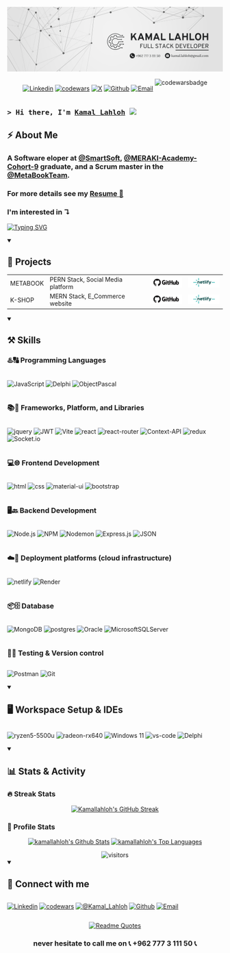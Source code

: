 ![Hi there, I'm Kamal Lahloh 👋](./asset/Kamal-banner.png)

<!-- [![MasterHead](./asset/Kamal-banner.png)](https://github.com/kamallahloh) -->

<div style="display: flex; gap:0.25rem; justify-content:center" align="center">

<!-- [<img alt="portfolio" src="https://img.shields.io/badge/Portfolio-5340ff?style=for-the-badge&logo=Google-chrome&logoColor=white" target="_blank" rel="noopener"/>][portfolio]
[<img alt="resume" src="https://img.shields.io/badge/Resume-4285F4?style=for-the-badge&logo=read-the-docs&logoColor=white" target="_blank" rel="noopener"/>][resume] -->
<!-- [<img alt="dev.to" src="https://img.shields.io/badge/Dev.to-0A0A0A?logo=DevdotTo&logoColor=white" target="_blank" rel="noopener"/>][dev.to] -->

[<img alt="Linkedin" src="https://img.shields.io/badge/LinkedIn-0077B5?logo=linkedin&logoColor=white" target="_blank" rel="noopener"/>][linkedin]
[<img alt="codewars" src="https://img.shields.io/badge/Codewars-1d1e1a?logo=codewars&logoColor=B1361E" target="_blank" rel="noopener"/>][codewars]
[<img alt="X" src="https://img.shields.io/badge/@Kamal__Lahloh-%23000000.svg?logo=X&logoColor=white" target="_blank" rel="noopener"/>][X]
[<img alt="Github" src="https://img.shields.io/badge/GitHub-161B22?logo=github&logoColor=white" target="_blank" rel="noopener"/>][github]
[<img alt="Email" src="https://img.shields.io/badge/Gmail-D14836?logo=gmail&logoColor=white" target="_blank" rel="noopener"/>][email]

<img alt="codewarsbadge" src="https://www.codewars.com/users/kamallahloh/badges/large" target="_blank" rel="noopener"/>

</div>

### <samp>&gt; Hi there, I'm <a href="https://github.com/kamallahloh" target="_blank">Kamal Lahloh</a> <img src="https://media.giphy.com/media/hvRJCLFzcasrR4ia7z/giphy.gif" width="25"> </samp>

## ⚡ About Me

<h3>
A Software eloper at <a href="https://smartsoft-sys.com/new/">@SmartSoft</a>, <a href="https://www.meraki-academy.org/">@MERAKI-Academy-Cohort-9</a> graduate, and a Scrum master in the <a href="https://github.com/MetaBookTeam/MERAKI_Academy_Project_5" >@MetaBookTeam</a>.
<br/>
</h3>
<h3>
For more details see my <a href="https://www.dropbox.com/scl/fo/jk0glisxeldv9uiuvxx11/AHUOF97ADWwv1ONtlMjKEi0?e=2&preview=Full_Stack_Dev_Kamal_Lahloh_Resume.pdf&rlkey=o2hpw5n3g8n9fahyln9kjcduk&st=un7c76dm&dl=0">Resume 📄</a>
</h3>


<h3>I'm interested in ↴ </h3> 

[![Typing SVG](https://readme-typing-svg.herokuapp.com?font=Fira+Code&weight=600&size=18&pause=1000&color=FF7E38&duration=2000&width=350&height=30&lines=Japanese+language+and+culture;ㅤㅤㅤㅤㅤㅤㅤAnime;ㅤㅤㅤMechanical+Puzzles;ㅤㅤㅤㅤㅤㅤㅤDrones;ㅤㅤㅤㅤㅤㅤㅤDota+2)](https://git.io/typing-svg)

<details open >
<summary><h2>🎯 Projects</h2></summary>

<div>
  <table>
    <tr>
    <td>METABOOK</td><td>PERN Stack, Social Media platform</td>
      <td><a href = "https://github.com/MetaBookTeam/MetaBook_PERN.stack_Social.Media.Platform">
        <img 
          src = "./asset/GitHub_Logo_lg.jpg" 
          alt = "GitHub Repo." 
          width = 80 
        />
      </a></td>
      <td><a href = "https://c09-metabook.netlify.app">
        <img 
          src = "./asset/netlify-logo-lg.jpg" 
          alt = "Netlify Deploy" 
          width = 80 
        />
      </a></td>
    </tr>
    <tr>
    <td>K-SHOP</td><td>MERN Stack, E_Commerce website</td>
      <td><a href = "https://github.com/kamallahloh/K-Shop_Full-Stack_E-commerce-website">
        <img 
          src = "./asset/GitHub_Logo_lg.jpg" 
          alt = "GitHub Repo." 
          width = 80 
        />
      </a></td>
      <td><a href = "https://k-shop-mern.netlify.app">
        <img 
          src = "./asset/netlify-logo-lg.jpg" 
          alt = "Netlify Deploy" 
          width = 80
        />
      </a></td>
    </tr>
  </table>
</div>
</details>

<details open >
<summary><h2>⚒️ Skills</h2></summary>

### ♨️🔠 Programming Languages

<div style="display: flex; gap: 0.25rem">

![JavaScript](https://img.shields.io/badge/JavaScript-323330?style=for-the-badge&logo=javascript&logoColor=F7DF1E)
![Delphi](https://img.shields.io/badge/Delphi-CC342D?style=for-the-badge&logo=delphi&logoColor=white)
![ObjectPascal](https://img.shields.io/badge/Object_Pascal-EF8E1D?style=for-the-badge&logo=pascal&logoColor=white)

</div>

### 📚🧩 Frameworks, Platform, and Libraries

<div style="display: flex; gap: 0.25rem">

![jquery](https://img.shields.io/badge/jQuery-0769AD?style=for-the-badge&logo=jquery&logoColor=white)
![JWT](https://img.shields.io/badge/JWT-black?style=for-the-badge&logo=JSON%20web%20tokens)
![Vite](https://img.shields.io/badge/vite-%23646CFF.svg?style=for-the-badge&logo=vite&logoColor=white)
![react](https://img.shields.io/badge/React-20232A?style=for-the-badge&logo=react&logoColor=61DAFB)
![react-router](https://img.shields.io/badge/React_Router-CA4245?style=for-the-badge&logo=react-router&logoColor=white)
![Context-API](https://img.shields.io/badge/Context--Api-000000?style=for-the-badge&logo=react)
![redux](https://img.shields.io/badge/Redux-593D88?style=for-the-badge&logo=redux&logoColor=white)
![Socket.io](https://img.shields.io/badge/Socket.io-black?style=for-the-badge&logo=socket.io&badgeColor=010101)

</div>

### 💻🌐 Frontend Development

<div style="display: flex; gap: 0.25rem">

![html](https://img.shields.io/badge/HTML5-E34F26?style=for-the-badge&logo=html5&logoColor=white)
![css](https://img.shields.io/badge/CSS3-1572B6?style=for-the-badge&logo=css3&logoColor=white)
![material-ui](https://img.shields.io/badge/Material_UI-0081CB?style=for-the-badge&logo=mui&logoColor=white)
![bootstrap](https://img.shields.io/badge/Bootstrap-563D7C?style=for-the-badge&logo=bootstrap&logoColor=white)

</div>

### 🖥🔙 Backend Development

<div style="display: flex; gap: 0.25rem">

![Node.js](https://img.shields.io/badge/Node.js-339933?style=for-the-badge&logo=nodedotjs&logoColor=white)
![NPM](https://img.shields.io/badge/NPM-%23CB3837.svg?style=for-the-badge&logo=npm&logoColor=white)
![Nodemon](https://img.shields.io/badge/NODEMON-%23323330.svg?style=for-the-badge&logo=nodemon&logoColor=%BBDEAD)
![Express.js](https://img.shields.io/badge/Express.js-000000?style=for-the-badge&logo=express&logoColor=white)
![JSON](https://img.shields.io/badge/JSON-A9BA9D?style=for-the-badge&logo=json&logoColor=white)

</div>

<!-- ### Backend as a Service (BaaS) -->

### ☁️🚀 Deployment platforms (cloud infrastructure)

<div style="display: flex; gap: 0.25rem">

![netlify](https://img.shields.io/badge/Netlify-00C7B7?style=for-the-badge&logo=netlify&logoColor=white)
![Render](https://img.shields.io/badge/render-white?style=for-the-badge&logo=render&logoColor=45DFB4)

</div>

<!-- ### 🖇️ Cross Platform

<div style="display: flex; gap: 0.25rem">

![image](https://img.shields.io/badge/React_Native-20232A?style=for-the-badge&logo=react&logoColor=61DAFB)

</div> -->

### 📦🗄️ Database

<div style="display: flex; gap: 0.25rem">

![MongoDB](https://img.shields.io/badge/MongoDB-4EA94B?style=for-the-badge&logo=mongodb&logoColor=white)
![postgres](https://img.shields.io/badge/postgres-%23316192.svg?style=for-the-badge&logo=postgresql&logoColor=white)
![Oracle](https://img.shields.io/badge/Oracle-F80000?style=for-the-badge&logo=oracle&logoColor=white)
![MicrosoftSQLServer](https://img.shields.io/badge/Microsoft%20SQL%20Server-CC2927?style=for-the-badge&logo=microsoft%20sql%20server&logoColor=white)
</div>

### 🧪🔎 Testing & Version control

<div style="display: flex; gap: 0.25rem">

<!-- ![jest](https://img.shields.io/badge/Jest-C21325?style=for-the-badge&logo=jest&logoColor=white) -->

![Postman](https://img.shields.io/badge/Postman-FF6C37?style=for-the-badge&logo=postman&logoColor=white)
![Git](https://img.shields.io/badge/git-%23F05033.svg?style=for-the-badge&logo=git&logoColor=white)

</div> 
</details>

<details open >
<summary><h2>🖥️ Workspace Setup & IDEs </h2></summary>

<div style="display: flex; gap: 1rem">

![ryzen5-5500u](https://img.shields.io/badge/Ryzen%205-%205500U-ED1B24?style=for-the-badge&logo=AMD)
![radeon-rx640](https://img.shields.io/badge/Radeon-%20RX%20640-ED1B24?style=for-the-badge&logo=AMD)
![Windows 11](https://img.shields.io/badge/Windows%2011-%230079d5.svg?style=for-the-badge&logo=Windows%2011&logoColor=white)
![vs-code](https://img.shields.io/badge/VS_Code-007ACC?style=for-the-badge&logo=Visual-Studio-Code&logoColor=white)
![Delphi](https://img.shields.io/badge/Delphi-CC342D?style=for-the-badge&logo=delphi&logoColor=white)

</div>
</details>

<details open >
<summary><h2>📊 Stats & Activity</h2></summary>

<!-- <div align="center">

[![GitHub followers](https://img.shields.io/github/followers/kamallahloh?logo=GitHub&style=for-the-badge)](https://github.com/kamallahloh) &nbsp;
[![GitHub Stars](https://img.shields.io/github/stars/kamallahloh?logo=github&style=for-the-badge)](https://github.com/kamallahloh) &nbsp;
[![GitHub Sponsors](https://img.shields.io/github/sponsors/kamallahloh?color=BF4B8A&logo=githubsponsors&style=for-the-badge&label=Sponsor%20on%20Github)](https://github.com/sponsors/CyrisXD)

</div> -->

<h3>🔥 Streak Stats</h3>

<div  align="center">

  <!-- GitHub Readme Streak Stats - https://github.com/DenverCoder1/github-readme-streak-stats -->
  <p>
<a href="https://git.io/streak-stats"><img src="https://streak-stats.demolab.com?user=kamallahloh&theme=monokai-metallian&hide_border=true&exclude_days=Fri" alt="Kamallahloh's GitHub Streak" /></a>
</div>

  <h3>👤 Profile Stats</h3>
<div  align="center">

<!-- <a href="https://github.com/anuraghazra/github-readme-stats"><img alt="kamallahloh's Github Stats" src="https://github-readme-stats.vercel.app/api/?username=kamallahloh&show_icons=true&include_all_commits=true&count_private=true&theme=react&hide_border=true&bg_color=1F222E&title_color=F85D7F&icon_color=F8D866" height="192px"/></a>-->

<a href="https://github.com/anuraghazra/github-readme-stats"><img alt="kamallahloh's Github Stats" src="https://github-readme-stats-fork-kamallahlohs-projects.vercel.app/api/?username=kamallahloh&show_icons=true&include_all_commits=true&count_private=true&theme=react&hide_border=true&bg_color=1F222E&title_color=F85D7F&icon_color=F8D866" height="192px"/></a>
<a href="https://github.com/anuraghazra/github-readme-stats"><img alt="kamallahloh's Top Languages" src="https://github-readme-stats.vercel.app/api/top-langs/?username=kamallahloh&langs_count=8&layout=compact&theme=react&hide_border=true&bg_color=1F222E&title_color=F85D7F&icon_color=F8D866&hide=Jupyter%20Notebook,Roff" height="192px"/></a>
<br/>

<!-- <b>Note:</b> Top languages is only a metric of the languages my public code consists of and doesn't reflect experience or skill level. -->

<!-- <a href="https://github.com/ashutosh00710/github-readme-activity-graph"><img alt="kamallahloh's Activity Graph" src="https://github-readme-activity-graph.vercel.app/graph/?username=kamallahloh&bg_color=1F222E&color=F8D866&line=F85D7F&point=FFFFFF&hide_border=true" /></a> -->

<img src="https://visitor-badge.laobi.icu/badge?page_id=kamallahloh.kamallahloh&" alt="visitors">
<!-- ![](https://komarev.com/ghpvc/?username=kamallahloh&color=blue) -->

</div>

</details>

<details open >
<summary><h2>🤙 Connect with me</h2></summary>

<div style="display: flex; gap:0.25rem">

<!-- [<img alt="portfolio" src="https://img.shields.io/badge/Portfolio-5340ff?style=for-the-badge&logo=Google-chrome&logoColor=white" target="_blank" rel="noopener"/>][portfolio]
[<img alt="resume" src="https://img.shields.io/badge/Resume-4285F4?style=for-the-badge&logo=read-the-docs&logoColor=white" target="_blank" rel="noopener"/>][resume] -->
<!-- [<img alt="dev.to" src="https://img.shields.io/badge/Dev.to-0A0A0A?style=for-the-badge&logo=DevdotTo&logoColor=white" target="_blank" rel="noopener"/>][dev.to] -->

[<img alt="Linkedin" src="https://img.shields.io/badge/LinkedIn-0077B5?style=for-the-badge&logo=linkedin&logoColor=white" target="_blank" rel="noopener"/>][linkedin]
[<img alt="codewars" src="https://img.shields.io/badge/Codewars-B1361E?style=for-the-badge&logo=codewars&logoColor=grey" target="_blank" rel="noopener"/>][codewars]
[<img alt="@Kamal_Lahloh" src="https://img.shields.io/badge/@Kamal__Lahloh-%23000000.svg?style=for-the-badge&logo=X&logoColor=white" target="_blank" rel="noopener"/>][X]
[<img alt="Github" src="https://img.shields.io/badge/GitHub-161B22?style=for-the-badge&logo=github&logoColor=white" target="_blank" rel="noopener"/>][github]
[<img alt="Email" src="https://img.shields.io/badge/Gmail-D14836?style=for-the-badge&logo=gmail&logoColor=white" target="_blank" rel="noopener"/>][email]

</div>

<div align="center">

[![Readme Quotes](https://quotes-github-readme.vercel.app/api?type=horizontal&theme=dracula)](https://github.com/piyushsuthar/github-readme-quotes)

### never hesitate to call me on 📞 +962 777 3 111 50 📞

</div>
</details>

<!-- [portfolio]:
[resume]:  -->

[linkedin]: https://www.linkedin.com/in/kamal-lahloh/
[dev.to]: https://dev.to/kamallahloh
[codewars]: https://www.codewars.com/users/kamallahloh

<!-- [twitter]: https://twitter.com/Kamal_Lahloh -->
<!-- [<img alt="Twitter" src="https://img.shields.io/badge/Twitter-1DA1F2?style=for-the-badge&logo=twitter&logoColor=white" target="_blank" rel="noopener"/>][twitter] -->

[X]: https://x.com/Kamal_Lahloh
[github]: https://github.com/kamallahloh?tab=follow
[email]: mailto:kamal.lahloh@gmail.com
